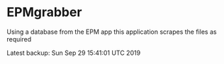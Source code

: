 # EPMgrabber
Using a database from the EPM app this application scrapes the files as required


Latest backup: Sun Sep 29 15:41:01 UTC 2019
